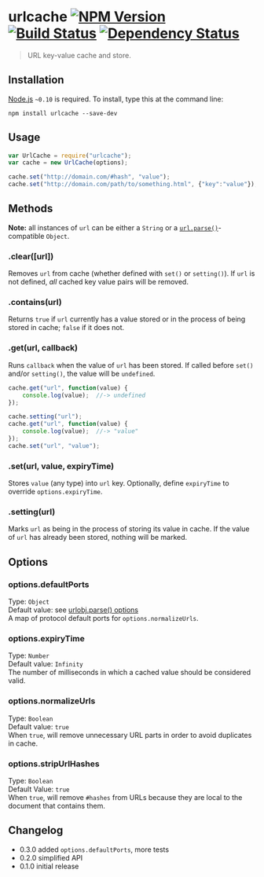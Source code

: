 # urlcache [![NPM Version][npm-image]][npm-url] [![Build Status][travis-image]][travis-url] [![Dependency Status][david-image]][david-url]

> URL key-value cache and store.

## Installation

[Node.js](http://nodejs.org/) `~0.10` is required. To install, type this at the command line:

```shell
npm install urlcache --save-dev
```


## Usage

```js
var UrlCache = require("urlcache");
var cache = new UrlCache(options);

cache.set("http://domain.com/#hash", "value");
cache.set("http://domain.com/path/to/something.html", {"key":"value"});
```


## Methods
**Note:** all instances of `url` can be either a `String` or a [`url.parse()`](https://nodejs.org/api/url.html#url_url_parse_urlstr_parsequerystring_slashesdenotehost)-compatible `Object`.

### .clear([url])
Removes `url` from cache (whether defined with `set()` or `setting()`). If `url` is not defined, *all* cached key value pairs will be removed.

### .contains(url)
Returns `true` if `url` currently has a value stored or in the process of being stored in cache; `false` if it does not.

### .get(url, callback)
Runs `callback` when the value of `url` has been stored. If called before `set()` and/or `setting()`, the value will be `undefined`.
```js
cache.get("url", function(value) {
    console.log(value);  //-> undefined
});

cache.setting("url");
cache.get("url", function(value) {
    console.log(value);  //-> "value"
});
cache.set("url", "value");
```

### .set(url, value, expiryTime)
Stores `value` (any type) into `url` key. Optionally, define `expiryTime` to override `options.expiryTime`.

### .setting(url)
Marks `url` as being in the process of storing its value in cache. If the value of `url` has already been stored, nothing will be marked.


## Options

### options.defaultPorts
Type: `Object`  
Default value: see [urlobj.parse() options](https://github.com/stevenvachon/urlobj)  
A map of protocol default ports for `options.normalizeUrls`.

### options.expiryTime
Type: `Number`  
Default value: `Infinity`  
The number of milliseconds in which a cached value should be considered valid.

### options.normalizeUrls
Type: `Boolean`  
Default value: `true`  
When `true`, will remove unnecessary URL parts in order to avoid duplicates in cache.

### options.stripUrlHashes
Type: `Boolean`  
Default Value: `true`  
When `true`, will remove `#hashes` from URLs because they are local to the document that contains them.


## Changelog
* 0.3.0 added `options.defaultPorts`, more tests
* 0.2.0 simplified API
* 0.1.0 initial release


[npm-image]: https://img.shields.io/npm/v/urlcache.svg
[npm-url]: https://npmjs.org/package/urlcache
[travis-image]: https://img.shields.io/travis/stevenvachon/urlcache.svg
[travis-url]: https://travis-ci.org/stevenvachon/urlcache
[david-image]: https://img.shields.io/david/stevenvachon/urlcache.svg
[david-url]: https://david-dm.org/stevenvachon/urlcache
